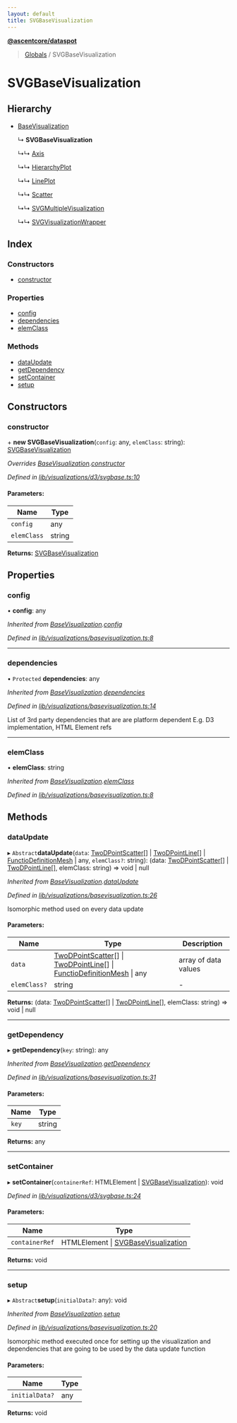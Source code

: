 ```yaml
---
layout: default
title: SVGBaseVisualization
---
```


**[@ascentcore/dataspot](../README.md)**

> [Globals](../globals.md) / SVGBaseVisualization

# SVGBaseVisualization

## Hierarchy

* [BaseVisualization](basevisualization.md)

  ↳ **SVGBaseVisualization**

  ↳↳ [Axis](axis.md)

  ↳↳ [HierarchyPlot](hierarchyplot.md)

  ↳↳ [LinePlot](lineplot.md)

  ↳↳ [Scatter](scatter.md)

  ↳↳ [SVGMultipleVisualization](svgmultiplevisualization.md)

  ↳↳ [SVGVisualizationWrapper](svgvisualizationwrapper.md)

## Index

### Constructors

* [constructor](svgbasevisualization.md#constructor)

### Properties

* [config](svgbasevisualization.md#config)
* [dependencies](svgbasevisualization.md#dependencies)
* [elemClass](svgbasevisualization.md#elemclass)

### Methods

* [dataUpdate](svgbasevisualization.md#dataupdate)
* [getDependency](svgbasevisualization.md#getdependency)
* [setContainer](svgbasevisualization.md#setcontainer)
* [setup](svgbasevisualization.md#setup)

## Constructors

### constructor

\+ **new SVGBaseVisualization**(`config`: any, `elemClass`: string): [SVGBaseVisualization](svgbasevisualization.md)

*Overrides [BaseVisualization](basevisualization.md).[constructor](basevisualization.md#constructor)*

*Defined in [lib/visualizations/d3/svgbase.ts:10](https://github.com/ascentcore/dataspot/blob/8a56680/lib/visualizations/d3/svgbase.ts#L10)*

#### Parameters:

Name | Type |
------ | ------ |
`config` | any |
`elemClass` | string |

**Returns:** [SVGBaseVisualization](svgbasevisualization.md)

## Properties

### config

•  **config**: any

*Inherited from [BaseVisualization](basevisualization.md).[config](basevisualization.md#config)*

*Defined in [lib/visualizations/basevisualization.ts:8](https://github.com/ascentcore/dataspot/blob/8a56680/lib/visualizations/basevisualization.ts#L8)*

___

### dependencies

• `Protected` **dependencies**: any

*Inherited from [BaseVisualization](basevisualization.md).[dependencies](basevisualization.md#dependencies)*

*Defined in [lib/visualizations/basevisualization.ts:14](https://github.com/ascentcore/dataspot/blob/8a56680/lib/visualizations/basevisualization.ts#L14)*

List of 3rd party dependencies that are are platform dependent
E.g. D3 implementation, HTML Element refs

___

### elemClass

•  **elemClass**: string

*Inherited from [BaseVisualization](basevisualization.md).[elemClass](basevisualization.md#elemclass)*

*Defined in [lib/visualizations/basevisualization.ts:8](https://github.com/ascentcore/dataspot/blob/8a56680/lib/visualizations/basevisualization.ts#L8)*

## Methods

### dataUpdate

▸ `Abstract`**dataUpdate**(`data`: [TwoDPointScatter](../globals.md#twodpointscatter)[] \| [TwoDPointLine](../globals.md#twodpointline)[] \| [FunctioDefinitionMesh](../globals.md#functiodefinitionmesh) \| any, `elemClass?`: string): (data: [TwoDPointScatter](../globals.md#twodpointscatter)[] \| [TwoDPointLine](../globals.md#twodpointline)[], elemClass: string) => void \| null

*Inherited from [BaseVisualization](basevisualization.md).[dataUpdate](basevisualization.md#dataupdate)*

*Defined in [lib/visualizations/basevisualization.ts:26](https://github.com/ascentcore/dataspot/blob/8a56680/lib/visualizations/basevisualization.ts#L26)*

Isomorphic method used on every data update

#### Parameters:

Name | Type | Description |
------ | ------ | ------ |
`data` | [TwoDPointScatter](../globals.md#twodpointscatter)[] \| [TwoDPointLine](../globals.md#twodpointline)[] \| [FunctioDefinitionMesh](../globals.md#functiodefinitionmesh) \| any | array of data values  |
`elemClass?` | string | - |

**Returns:** (data: [TwoDPointScatter](../globals.md#twodpointscatter)[] \| [TwoDPointLine](../globals.md#twodpointline)[], elemClass: string) => void \| null

___

### getDependency

▸ **getDependency**(`key`: string): any

*Inherited from [BaseVisualization](basevisualization.md).[getDependency](basevisualization.md#getdependency)*

*Defined in [lib/visualizations/basevisualization.ts:31](https://github.com/ascentcore/dataspot/blob/8a56680/lib/visualizations/basevisualization.ts#L31)*

#### Parameters:

Name | Type |
------ | ------ |
`key` | string |

**Returns:** any

___

### setContainer

▸ **setContainer**(`containerRef`: HTMLElement \| [SVGBaseVisualization](svgbasevisualization.md)): void

*Defined in [lib/visualizations/d3/svgbase.ts:24](https://github.com/ascentcore/dataspot/blob/8a56680/lib/visualizations/d3/svgbase.ts#L24)*

#### Parameters:

Name | Type |
------ | ------ |
`containerRef` | HTMLElement \| [SVGBaseVisualization](svgbasevisualization.md) |

**Returns:** void

___

### setup

▸ `Abstract`**setup**(`initialData?`: any): void

*Inherited from [BaseVisualization](basevisualization.md).[setup](basevisualization.md#setup)*

*Defined in [lib/visualizations/basevisualization.ts:20](https://github.com/ascentcore/dataspot/blob/8a56680/lib/visualizations/basevisualization.ts#L20)*

Isomorphic method executed once for setting up the visualization and dependencies
that are going to be used by the data update function

#### Parameters:

Name | Type |
------ | ------ |
`initialData?` | any |

**Returns:** void
